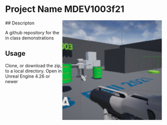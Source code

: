 # Project Name  MDEV1003f21
<img src="Saved/AutoScreenshot.png" width="320"  align="right" />
## Descripton

A github repository for the in class demonstrations

## Usage
Clone, or download the zip, to a local directory. Open in Unreal Engine 4.26 or newer

